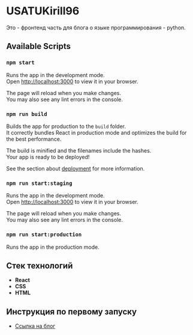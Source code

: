# USATUKirill96

Это - фронтенд часть для блога о языке программирования - python.

## Available Scripts

### `npm start`

Runs the app in the development mode.\
Open [http://localhost:3000](http://localhost:3000) to view it in your browser.

The page will reload when you make changes.\
You may also see any lint errors in the console.


### `npm run build`

Builds the app for production to the `build` folder.\
It correctly bundles React in production mode and optimizes the build for the best performance.

The build is minified and the filenames include the hashes.\
Your app is ready to be deployed!

See the section about [deployment](https://facebook.github.io/create-react-app/docs/deployment) for more information.

### `npm run start:staging`

Runs the app in the development mode.\
Open [http://localhost:3000](http://localhost:3000) to view it in your browser.

The page will reload when you make changes.\
You may also see any lint errors in the console.

### `npm run start:production`
Runs the app in the production mode.


## Стек технологий
- **React**
- **CSS**
- **HTML**

## Инструкция по первому запуску

- [Ссылка на блог](https://ru.usatukirill96.com/)